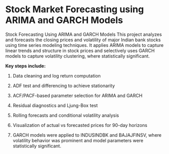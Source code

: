 # Stock Market Forecasting using ARIMA and GARCH Models
Stock Forecasting Using ARIMA and GARCH Models
This project analyzes and forecasts the closing prices and volatility of major Indian bank stocks using time series modeling techniques. It applies ARIMA models to capture linear trends and structure in stock prices and selectively uses GARCH models to capture volatility clustering, where statistically significant.

**Key steps include:**

1) Data cleaning and log return computation

2) ADF test and differencing to achieve stationarity

3) ACF/PACF-based parameter selection for ARIMA and GARCH

4) Residual diagnostics and Ljung-Box test

5) Rolling forecasts and conditional volatility analysis

6) Visualization of actual vs forecasted prices for 90-day horizons

7) GARCH models were applied to INDUSINDBK and BAJAJFINSV, where volatility behavior was prominent and model parameters were statistically significant.
